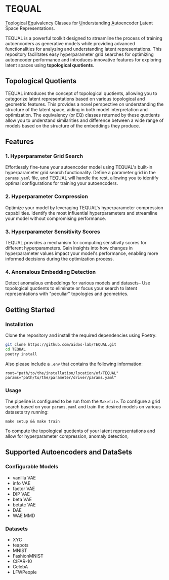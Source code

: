 # TEQUAL

<u>T</u>oplogical <u>Eq</u>uivalency Classes for <u>U</u>nderstanding <u>A</u>utoencoder <u>L</u>atent Space Representations. 

TEQUAL is a powerful toolkit designed to streamline the process of training autoencoders as generative models while providing advanced functionalities for analyzing and understanding latent representations. This repository facilitates easy hyperparameter grid searches for optimizing autoencoder performance and introduces innovative features for exploring latent spaces using **topological quotients**.

## Topological Quotients
TEQUAL introduces the concept of topological quotients, allowing you to categorize latent representations based on various topological and geometric features. This provides a novel perspective on understanding the structure of the latent space, aiding in both model interpretation and optimization. The equivalency (or EQ) classes returned by 
these quotients allow you to understand similarities and difference between a wide range of models based on the
structure of the embeddings they produce.

## Features

### 1. Hyperparameter Grid Search
Effortlessly fine-tune your autoencoder model using TEQUAL's built-in hyperparameter grid search functionality. Define a parameter grid in the `params.yaml` file, and TEQUAL will handle the rest, allowing you to identify optimal configurations for training your autoencoders.

### 2. Hyperparameter Compression
Optimize your model by leveraging TEQUAL's hyperparameter compression capabilities. Identify the most influential hyperparameters and streamline your model without compromising performance.

### 3. Hyperparameter Sensitivity Scores
TEQUAL provides a mechanism for computing sensitivity scores for different hyperparameters. Gain insights into how changes in hyperparameter values impact your model's performance, enabling more informed decisions during the optimization process.

### 4. Anomalous Embedding Detection
Detect anomalous embeddings for various models and datasets– Use topological quotients to eliminate or focus your
search to latent representations with "peculiar" topologies and geometries.

## Getting Started

### Installation
Clone the repository and install the required dependencies using Poetry:

```bash
git clone https://github.com/aidos-lab/TEQUAL.git
cd TEQUAL
poetry install
```
Also please include a `.env` that contains the following information:
```
root="path/to/the/installation/location/of/TEQUAL"
params="path/to/the/parameter/driver/params.yaml"
```


### Usage
The pipeline is configured to be run from the `Makefile`. To configure a grid search
based on your `params.yaml` and train the 
desired models on various datasets try running:
```
make setup && make train
```

To compute the topological quotients of your latent representations and allow for
hyperparameter compression, anomaly detection,

## Supported Autoencoders and DataSets

### Configurable Models
- vanilla VAE
- info VAE
- factor VAE
- DIP VAE
- beta VAE
- betatc VAE
- DAE
- WAE MMD


### Datasets
- XYC
- teapots
- MNIST
- FashionMNIST
- CIFAR-10
- CelebA
- LFWPeople

